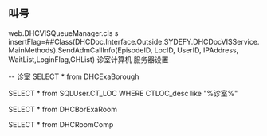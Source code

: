 ## 叫号
web.DHCVISQueueManager.cls
s insertFlag=##Class(DHCDoc.Interface.Outside.SYDEFY.DHCDocVISService.MainMethods).SendAdmCallInfo(EpisodeID, LocID, UserID, IPAddress, WaitList,LoginFlag,GHList)
诊室计算机
服务器设置

-- 诊室
SELECT * from DHCExaBorough

SELECT * from SQLUser.CT_LOC WHERE CTLOC_desc like "%诊室%"

SELECT * from DHCBorExaRoom

SELECT * from DHCRoomComp